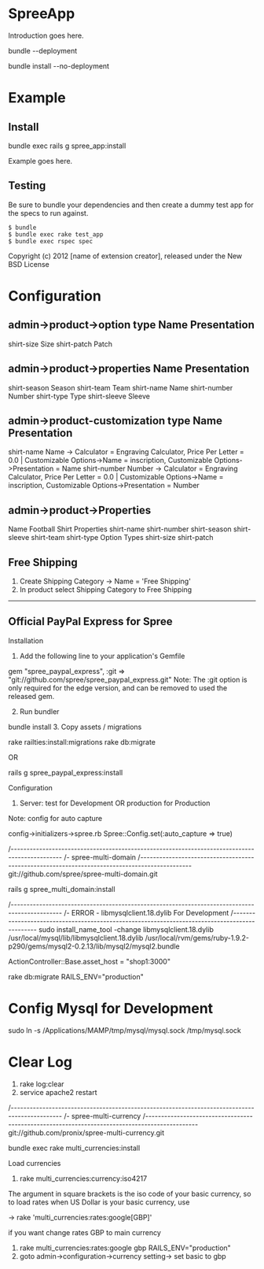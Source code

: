 SpreeApp
========

Introduction goes here.

bundle --deployment

bundle install --no-deployment


Example
=======

Install
-------
bundle exec rails g spree_app:install

Example goes here.

Testing
-------

Be sure to bundle your dependencies and then create a dummy test app for the specs to run against.

    $ bundle
    $ bundle exec rake test_app
    $ bundle exec rspec spec

Copyright (c) 2012 [name of extension creator], released under the New BSD License


Configuration
=============
admin->product->option type
Name                    Presentation
------------------------------------
shirt-size              Size
shirt-patch             Patch

admin->product->properties
Name                    Presentation
------------------------------------
shirt-season            Season
shirt-team              Team
shirt-name              Name
shirt-number            Number
shirt-type              Type
shirt-sleeve            Sleeve


admin->product-customization type
Name                    Presentation
------------------------------------
shirt-name              Name       -> Calculator = Engraving Calculator, Price Per Letter = 0.0  | Customizable Options->Name = inscription, Customizable Options->Presentation = Name
shirt-number            Number     -> Calculator = Engraving Calculator, Price Per Letter = 0.0  | Customizable Options->Name = inscription, Customizable Options->Presentation = Number





admin->product->Properties
------------------------------------
Name
  Football Shirt
Properties
  shirt-name  shirt-number  shirt-season  shirt-sleeve  shirt-team  shirt-type
Option Types
  shirt-size  shirt-patch


Free Shipping
------------------------------------
1. Create Shipping Category -> Name = 'Free Shipping'
2. In product select Shipping Category to Free Shipping

-------------------------------------------------------------------------------------------------------------
Official PayPal Express for Spree
-------------------------------------------------------------------------------------------------------------
Installation
1. Add the following line to your application's Gemfile

 gem "spree_paypal_express", :git => "git://github.com/spree/spree_paypal_express.git"
Note: The :git option is only required for the edge version, and can be removed to used the released gem.

2. Run bundler

  bundle install
3. Copy assets / migrations

  rake railties:install:migrations
  rake db:migrate

  OR

  rails g spree_paypal_express:install


Configuration
1. Server: test for Development OR production for Production

Note: config for auto capture

config->initializers->spree.rb
Spree::Config.set(:auto_capture => true)

/----------------------------------------------------------------------------------------------
/- spree-multi-domain
/----------------------------------------------------------------------------------------------
git://github.com/spree/spree-multi-domain.git

rails g spree_multi_domain:install

/----------------------------------------------------------------------------------------------
/- ERROR - libmysqlclient.18.dylib For Development
/----------------------------------------------------------------------------------------------
sudo install_name_tool -change libmysqlclient.18.dylib /usr/local/mysql/lib/libmysqlclient.18.dylib /usr/local/rvm/gems/ruby-1.9.2-p290/gems/mysql2-0.2.13/lib/mysql2/mysql2.bundle



ActionController::Base.asset_host = "shop1:3000"

rake db:migrate RAILS_ENV="production"


# Config Mysql for Development
sudo ln -s /Applications/MAMP/tmp/mysql/mysql.sock /tmp/mysql.sock


# Clear Log
1. rake log:clear
2. service apache2 restart

/----------------------------------------------------------------------------------------------
/- spree-multi-currency
/----------------------------------------------------------------------------------------------
git://github.com/pronix/spree-multi-currency.git

bundle exec rake multi_currencies:install

Load currencies
1. rake multi_currencies:currency:iso4217



The argument in square brackets is the iso code of your basic currency, so to load rates when US Dollar is your basic currency, use

->
rake 'multi_currencies:rates:google[GBP]'

if you want change rates GBP to main currency

1.  rake multi_currencies:rates:google gbp  RAILS_ENV="production"
2.  goto admin->configuration->currency setting-> set basic to gbp

